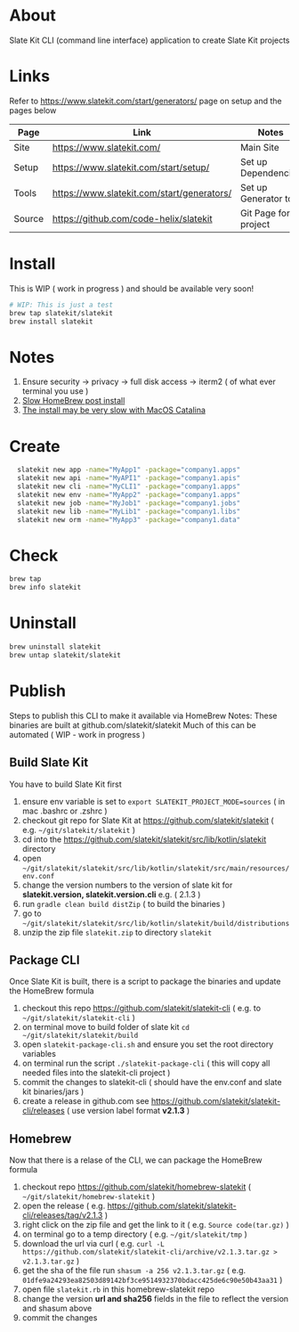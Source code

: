 # About
Slate Kit CLI (command line interface) application to create Slate Kit projects

# Links
Refer to https://www.slatekit.com/start/generators/ page on setup and the pages below

Page|Link|Notes
---|---|---
Site|https://www.slatekit.com/| Main Site
Setup|https://www.slatekit.com/start/setup/| Set up Dependencies
Tools|https://www.slatekit.com/start/generators/| Set up Generator tool
Source|https://github.com/code-helix/slatekit | Git Page for project

# Install
This is WIP ( work in progress ) and should be available very soon!
```bash
# WIP: This is just a test
brew tap slatekit/slatekit
brew install slatekit
```

# Notes
1. Ensure security -> privacy -> full disk access -> iterm2 ( of what ever terminal you use )
2. [Slow HomeBrew post install](https://discussions.apple.com/thread/251258165)
3. [The install may be very slow with MacOS Catalina](https://discourse.brew.sh/t/brew-install-very-slow-pauses-for-long-period-while-executing-usr-bin-sandbox-exec-in-post-install/7423)


# Create
```bash
  slatekit new app -name="MyApp1" -package="company1.apps"
  slatekit new api -name="MyAPI1" -package="company1.apis"
  slatekit new cli -name="MyCLI1" -package="company1.apps"
  slatekit new env -name="MyApp2" -package="company1.apps"
  slatekit new job -name="MyJob1" -package="company1.jobs"
  slatekit new lib -name="MyLib1" -package="company1.libs"
  slatekit new orm -name="MyApp3" -package="company1.data"
```

# Check
```bash
brew tap 
brew info slatekit
```

# Uninstall
```bash
brew uninstall slatekit
brew untap slatekit/slatekit
```

# Publish
Steps to publish this CLI to make it available via HomeBrew
Notes: These binaries are built at github.com/slatekit/slatekit
Much of this can be automated ( WIP - work in progress ) 

## Build Slate Kit
You have to build Slate Kit first
1. ensure env variable is set to `export SLATEKIT_PROJECT_MODE=sources` ( in mac .bashrc or .zshrc )
2. checkout git repo for Slate Kit at https://github.com/slatekit/slatekit ( e.g. `~/git/slatekit/slatekit` )
3. cd into the https://github.com/slatekit/slatekit/src/lib/kotlin/slatekit directory
4. open `~/git/slatekit/slatekit/src/lib/kotlin/slatekit/src/main/resources/env.conf`
5. change the version numbers to the version of slate kit for **slatekit.version, slatekit.version.cli** e.g. ( 2.1.3 )
6. run `gradle clean build distZip` ( to build the binaries )
7. go to `~/git/slatekit/slatekit/src/lib/kotlin/slatekit/build/distributions`
8. unzip the zip file `slatekit.zip` to directory `slatekit`

## Package CLI
Once Slate Kit is built, there is a script to package the binaries and update the HomeBrew formula
1. checkout this repo https://github.com/slatekit/slatekit-cli ( e.g. to `~/git/slatekit/slatekit-cli` )
2. on terminal move to build folder of slate kit `cd ~/git/slatekit/slatekit/build`
3. open `slatekit-package-cli.sh` and ensure you set the root directory variables
4. on terminal run the script `./slatekit-package-cli` ( this will copy all needed files into the slatekit-cli project )
5. commit the changes to slatekit-cli ( should have the env.conf and slate kit binaries/jars )
6. create a release in github.com see https://github.com/slatekit/slatekit-cli/releases ( use version label format **v2.1.3** )

## Homebrew
Now that there is a relase of the CLI, we can package the HomeBrew formula
1. checkout repo https://github.com/slatekit/homebrew-slatekit ( `~/git/slatekit/homebrew-slatekit` )
2. open the release ( e.g. https://github.com/slatekit/slatekit-cli/releases/tag/v2.1.3 )
3. right click on the zip file and get the link to it ( e.g. `Source code(tar.gz)` )
4. on terminal go to a temp directory ( e.g. `~/git/slatekit/tmp` )
5. download the url via curl ( e.g. `curl -L https://github.com/slatekit/slatekit-cli/archive/v2.1.3.tar.gz > v2.1.3.tar.gz` )
6. get the sha of the file run `shasum -a 256 v2.1.3.tar.gz` ( e.g. `01dfe9a24293ea82503d89142bf3ce9514932370bdacc425de6c90e50b43aa31` )
7. open file `slatekit.rb` in this homebrew-slatekit repo
8. change the version **url and sha256** fields in the file to reflect the version and shasum above
9. commit the changes

